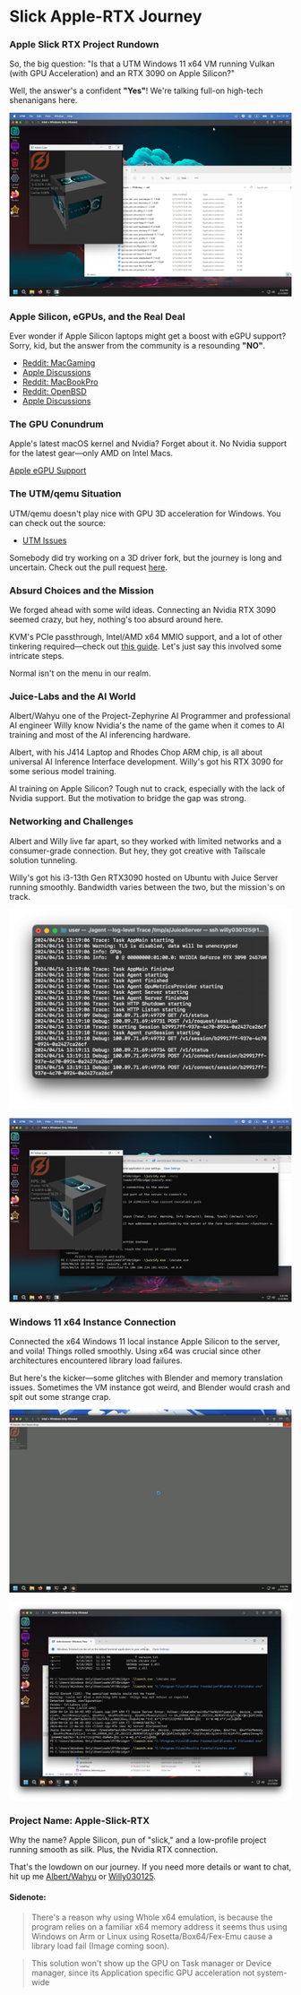 # Slick Apple-RTX Journey

### Apple Slick RTX Project Rundown

So, the big question: "Is that a UTM Windows 11 x64 VM running Vulkan (with GPU Acceleration) and an RTX 3090 on Apple Silicon?"

Well, the answer's a confident **"Yes"**! We're talking full-on high-tech shenanigans here. 

![Image](https://raw.githubusercontent.com/albertstarfield/apple-slick-rtx/main/images/scr5.jpg) 

### Apple Silicon, eGPUs, and the Real Deal

Ever wonder if Apple Silicon laptops might get a boost with eGPU support? Sorry, kid, but the answer from the community is a resounding **"NO"**. 

- [Reddit: MacGaming](https://www.reddit.com/r/macgaming/comments/18uibpi/will_egpu_ever_come_to_apple_silicon/)
- [Apple Discussions](https://discussions.apple.com/thread/255161653?sortBy=best)
- [Reddit: MacBookPro](https://www.reddit.com/r/macbookpro/comments/wj36e1/is_there_still_hope_for_egpu_support_in_apple/)
- [Reddit: OpenBSD](https://www.reddit.com/r/openbsd/comments/1av6spr/egpu_support_im_planning_on_buying_mac_m3_in_the/)
- [Apple Discussions](https://discussions.apple.com/thread/254022132?sortBy=best)

### The GPU Conundrum

Apple's latest macOS kernel and Nvidia? Forget about it. No Nvidia support for the latest gear—only AMD on Intel Macs.

[Apple eGPU Support](https://support.apple.com/en-us/102363#:~:text=eGPUs%20are%20supported%20by%20any,the%20software%20on%20your%20Mac.&text=View%20the%20activity%20levels%20of,choose%20Window%20%3E%20GPU%20History.)

### The UTM/qemu Situation

UTM/qemu doesn't play nice with GPU 3D acceleration for Windows. You can check out the source:

- [UTM Issues](https://github.com/utmapp/UTM/issues/3293)

Somebody did try working on a 3D driver fork, but the journey is long and uncertain. Check out the pull request [here](https://github.com/virtio-win/kvm-guest-drivers-windows/pull/943).

### Absurd Choices and the Mission

We forged ahead with some wild ideas. Connecting an Nvidia RTX 3090 seemed crazy, but hey, nothing's too absurd around here. 

KVM's PCIe passthrough, Intel/AMD x64 MMIO support, and a lot of other tinkering required—check out [this guide](https://github.com/lateralblast/kvm-nvidia-passthrough). Let's just say this involved some intricate steps.

Normal isn't on the menu in our realm.

### Juice-Labs and the AI World

Albert/Wahyu one of the Project-Zephyrine AI Programmer and professional AI engineer Willy know Nvidia's the name of the game when it comes to AI training and most of the AI inferencing hardware. 

Albert, with his J414 Laptop and Rhodes Chop ARM chip, is all about universal AI Inference Interface development. Willy's got his RTX 3090 for some serious model training.

AI training on Apple Silicon? Tough nut to crack, especially with the lack of Nvidia support. But the motivation to bridge the gap was strong.

### Networking and Challenges

Albert and Willy live far apart, so they worked with limited networks and a consumer-grade connection. But hey, they got creative with Tailscale solution tunneling.

Willy's got his i3-13th Gen RTX3090 hosted on Ubuntu with Juice Server running smoothly. Bandwidth varies between the two, but the mission's on track.

![Image](https://raw.githubusercontent.com/albertstarfield/apple-slick-rtx/main/images/scr6.jpg)

![image](https://raw.githubusercontent.com/albertstarfield/apple-slick-rtx/main/images/scr2.png)

### Windows 11 x64 Instance Connection

Connected the x64 Windows 11 local instance Apple Silicon to the server, and voila! Things rolled smoothly. Using x64 was crucial since other architectures encountered library load failures.

But here's the kicker—some glitches with Blender and memory translation issues. Sometimes the VM instance got weird, and Blender would crash and spit out some strange crap.

![Image](https://raw.githubusercontent.com/albertstarfield/apple-slick-rtx/main/images/scr3.png)

![Image](https://raw.githubusercontent.com/albertstarfield/apple-slick-rtx/main/images/scr4.png)

### Project Name: Apple-Slick-RTX

Why the name? Apple Silicon, pun of "slick," and a low-profile project running smooth as silk. Plus, the Nvidia RTX connection.

That's the lowdown on our journey. If you need more details or want to chat, hit up me [Albert/Wahyu](https://github.com/albertstarfield) or [Willy030125](https://github.com/willy030125).
#### Sidenote:
> There's a reason why using Whole x64 emulation, is because the program relies on a familiar x64 memory address it seems thus using Windows on Arm or Linux using Rosetta/Box64/Fex-Emu cause a library load fail (Image coming soon).

> This solution won't show up the GPU on Task manager or Device manager, since its Application specific GPU acceleration not system-wide